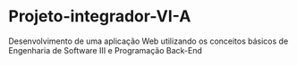 # Projeto-integrador-VI-A
 Desenvolvimento de uma aplicação Web utilizando os conceitos básicos de Engenharia de Software III e Programação Back-End 
